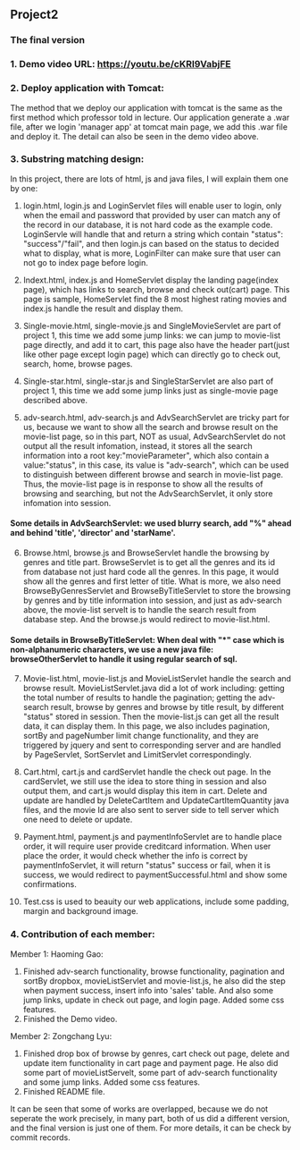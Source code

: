 ## Project2

### The final version

### 1. Demo video URL: https://youtu.be/cKRI9VabjFE


### 2.  Deploy application with Tomcat:
The method that we deploy our application with tomcat is the same as the first method which professor told in lecture. 
Our application generate a .war file, after we login 'manager app' at tomcat main page, we add this .war file and deploy it.
The detail can also be seen in the demo video above.

### 3. Substring matching design:
In this project, there are lots of html, js and java files, I will explain them one by one:

1. login.html, login.js and LoginServlet files will enable user to login, only when the email and password that provided by user can match any of the record in our database, it is not hard code as the example code. LoginServle will handle that and return a string which contain "status": "success"/"fail", and then login.js can based on the status to decided what to display, what is more, LoginFilter can make sure that user can not go to index page before login.

2. Indext.html, index.js and HomeServlet display the landing page(index page), which has links to search, browse and check out(cart) page. This page is sample, HomeServlet find the 8 most highest rating movies and index.js handle the result and display them.

3. Single-movie.html, single-movie.js and SingleMovieServlet are part of project 1, this time we add some jump links: we can jump to movie-list page directly, and add it to cart, this page also have the header part(just like other page except login page) which can directly go to check out, search, home, browse pages.

4. Single-star.html, single-star.js and SingleStarServlet are also part of project 1, this time we add some jump links just as single-movie page described above.

5. adv-search.html, adv-search.js and AdvSearchServlet are tricky part for us, because we want to show all the search and browse result on the movie-list page, so in this part, NOT as usual, AdvSearchServlet do not output all the result infomation, instead, it stores all the search information into a root key:"movieParameter", which also contain a value:"status", in this case, its value is "adv-search", which can be used to distinguish between different browse and search in movie-list page. Thus, the movie-list page is in response to show all the results of browsing and searching, but not the AdvSearchServlet, it only store infomation into session.
#### Some details in AdvSearchServlet: we used blurry search, add "%" ahead and behind 'title', 'director' and 'starName'.

6. Browse.html, browse.js and BrowseServlet handle the browsing by genres and title part. BrowseServlet is to get all the genres and its id from database not just hard code all the genres. In this page, it would show all the genres and first letter of title. What is more, we also need BrowseByGenresServlet and BrowseByTitleServlet to store the browsing by genres and by title information into session, and just as adv-search above, the movie-list servelt is to handle the search result from database step. And the browse.js would redirect to movie-list.html.
#### Some details in BrowseByTitleServlet: When deal with "*" case which is non-alphanumeric characters, we use a new java file: browseOtherServlet to handle it using regular search of sql. 

7. Movie-list.html, movie-list.js and MovieListServlet handle the search and browse result. MovieListServlet.java did a lot of work including: getting the total number of results to handle the pagination; getting the adv-search result, browse by genres and browse by title result, by different "status" stored in session. Then the movie-list.js can get all the result data, it can display them. In this page, we also includes pagination, sortBy and  pageNumber limit change functionality, and they are   triggered by jquery and sent to corresponding server and are handled by PageServlet, SortServlet and LimitServlet  correspondingly. 

8. Cart.html, cart.js and cardServlet handle the check out page. In the cardServlet, we still use the idea to store thing in session and also output them, and cart.js would display this item in cart. Delete and update are handled by DeleteCartItem and UpdateCartItemQuantity java files, and the movie Id are also sent to server side to tell server which one need to delete or update.
 
9. Payment.html, payment.js and paymentInfoServlet are to handle place order, it will require user provide creditcard information. When user place the order, it would check whether the info is correct by paymentInfoServlet, it will return "status" success or fail, when it is success, we would redirect to paymentSuccessful.html and show some confirmations.

10. Test.css is used to beauity our web applications, include some padding, margin and background image.



### 4. Contribution of each member:
Member 1: Haoming Gao:
1. Finished adv-search functionality, browse functionality, pagination and sortBy dropbox, movieListServlet and movie-list.js, he also did the step when payment success, insert info into 'sales' table. And also some jump links, update in check out page, and login page. Added some css features.
2. Finished the Demo video.

Member 2: Zongchang Lyu:
1. Finished drop box of browse by genres, cart check out page, delete and update item functionality in cart page and payment page. He also did some part of movieListServelt, some part of adv-search functionality and some jump links. Added some css features.
2. Finished README file.

It can be seen that some of works are overlapped, because we do not seperate the work precisely, in many part, both of us did a different version, and the final version is just one of them. For more details, it can be check by commit records.



